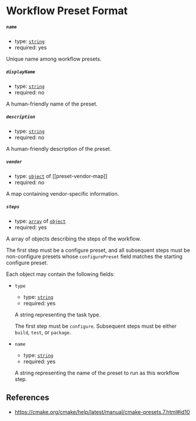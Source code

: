 # Workflow Preset Format

##### `name`

- type: [`string`]()
- required: yes

Unique name among workflow presets.

##### `displayName`

- type: [`string`]()
- required: no

A human-friendly name of the preset.

##### `description`

- type: [`string`]()
- required: no

A human-friendly description of the preset.

##### `vendor`

- type: [`object`]() of [[preset-vendor-map]]
- required: no

A map containing vendor-specific information.

##### `steps`

- type: [`array`]() of [`object`]()
- required: yes

A array of objects describing the steps of the workflow.

The first step must be a configure preset, and all subsequent steps must be non-configure presets whose `configurePreset` field matches the starting configure preset.

Each object may contain the following fields:

- `type`

    - type: [`string`]()
    - required: yes

    A string representing the task type.
        
    The first step must be `configure`. Subsequent steps must be either `build`, `test`, or `package`.

- `name`
    
    - type: [`string`]()
    - required: yes

    A string representing the name of the preset to run as this workflow step.

## References

- https://cmake.org/cmake/help/latest/manual/cmake-presets.7.html#id10